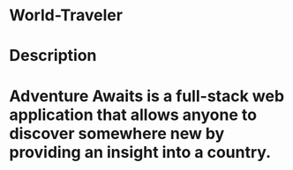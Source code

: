 # World-Traveler
<h1>Description<h1>
<p>Adventure Awaits is a full-stack web application that allows anyone to discover somewhere new by providing an insight into a country. </p>
